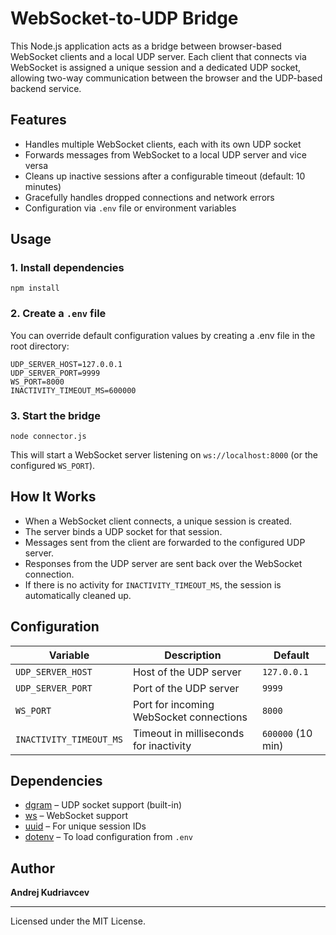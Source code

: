 # WebSocket-to-UDP Bridge

This Node.js application acts as a bridge between browser-based WebSocket clients and a local UDP server. Each client that connects via WebSocket is assigned a unique session and a dedicated UDP socket, allowing two-way communication between the browser and the UDP-based backend service.

## Features

- Handles multiple WebSocket clients, each with its own UDP socket
- Forwards messages from WebSocket to a local UDP server and vice versa
- Cleans up inactive sessions after a configurable timeout (default: 10 minutes)
- Gracefully handles dropped connections and network errors
- Configuration via `.env` file or environment variables

## Usage

### 1. Install dependencies

```
npm install
```

### 2. Create a `.env` file

You can override default configuration values by creating a .env file in the root directory:

```
UDP_SERVER_HOST=127.0.0.1
UDP_SERVER_PORT=9999
WS_PORT=8000
INACTIVITY_TIMEOUT_MS=600000
```

### 3. Start the bridge

```
node connector.js
```

This will start a WebSocket server listening on `ws://localhost:8000` (or the configured `WS_PORT`).

## How It Works

- When a WebSocket client connects, a unique session is created.
- The server binds a UDP socket for that session.
- Messages sent from the client are forwarded to the configured UDP server.
- Responses from the UDP server are sent back over the WebSocket connection.
- If there is no activity for `INACTIVITY_TIMEOUT_MS`, the session is 
  automatically cleaned up.

## Configuration

| Variable	                | Description	                             | Default            |
|--------------------------|------------------------------------------|--------------------|
| `UDP_SERVER_HOST`        | 	Host of the UDP server                  | 	`127.0.0.1`       |
| `UDP_SERVER_PORT`        | 	Port of the UDP server                  | `9999`             |
| `WS_PORT`	               | Port for incoming WebSocket connections	 | `8000`             | 
| `INACTIVITY_TIMEOUT_MS`	 | Timeout in milliseconds for inactivity   | 	`600000` (10 min) | 

## Dependencies

- [dgram](https://nodejs.org/api/dgram.html) – UDP socket support (built-in)
- [ws](https://www.npmjs.com/package/ws) – WebSocket support
- [uuid](https://www.npmjs.com/package/uuid) – For unique session IDs
- [dotenv](https://www.npmjs.com/package/dotenv) – To load configuration from `.env`


## Author

**Andrej Kudriavcev**

---

Licensed under the MIT License.
